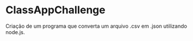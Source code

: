 # ClassAppChallenge

Criação de um programa que converta um arquivo .csv em .json utilizando node.js.
